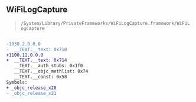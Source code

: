 ## WiFiLogCapture

> `/System/Library/PrivateFrameworks/WiFiLogCapture.framework/WiFiLogCapture`

```diff

-1030.2.0.0.0
-  __TEXT.__text: 0x710
+1100.11.0.0.0
+  __TEXT.__text: 0x714
   __TEXT.__auth_stubs: 0x1f0
   __TEXT.__objc_methlist: 0x74
   __TEXT.__const: 0x58
Symbols:
+ _objc_release_x20
- _objc_release_x21

```
